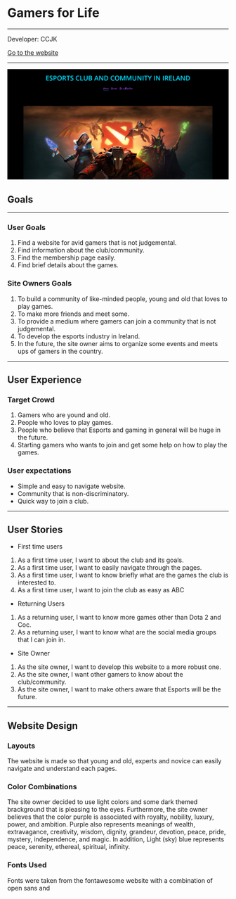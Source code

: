 # Gamers for Life
---
Developer: CCJK

[Go to the website](https://ainchu18.github.io/MS-1/index.html)

---

![Home Page](images/homepage.png)

## Goals
---
### User Goals
1. Find a website for avid gamers that is not judgemental.
2. Find information about the club/community.
3. Find the membership page easily.
4. Find brief details about the games.

### Site Owners Goals
1. To build a community of like-minded people, young and old that loves to play games.
2. To make more friends and meet some.
3. To provide a medium where gamers can join a community that is not judgemental.
4. To develop the esports industry in Ireland.
5. In the future, the site owner aims to organize some events and meets ups of gamers in the country.
---

## User Experience

### Target Crowd
1. Gamers who are yound and old.
2. People who loves to play games.
3. People who believe that Esports and gaming in general will be huge in the future.
4. Starting gamers who wants to join and get some help on how to play the games.

### User expectations
* Simple and easy to navigate website.
* Community that is non-discriminatory.
* Quick way to join a club.
---

## User Stories

* First time users
1. As a first time user, I want to about the club and its goals.
2. As a first time user, I want to easily navigate through the pages.
3. As a first time user, I want to know briefly what are the games the club is interested to.
4. As a first time user, I want to join the club as easy as ABC

* Returning Users
1. As a returning user, I want to know more games other than Dota 2 and Coc.
2. As a returning user, I want to know what are the social media groups that I can join in.

* Site Owner
1. As the site owner, I want to develop this website to a more robust one.
2. As the site owner, I want other gamers to know about the club/community.
3. As the site owner, I want to make others aware that Esports will be the future.
---

## Website Design

### Layouts
The website is made so that young and old, experts and novice can easily navigate and understand each pages.

### Color Combinations

The site owner decided to use light colors and some dark themed brackground that is pleasing to the eyes. Furthermore, the site owner believes that the color purple is associated with royalty, nobility, luxury, power, and ambition. Purple also represents meanings of wealth, extravagance, creativity, wisdom, dignity, grandeur, devotion, peace, pride, mystery, independence, and magic. In addition, Light (sky) blue represents peace, serenity, ethereal, spiritual, infinity.

### Fonts Used

Fonts were taken from the fontawesome website with a combination of open sans and 

